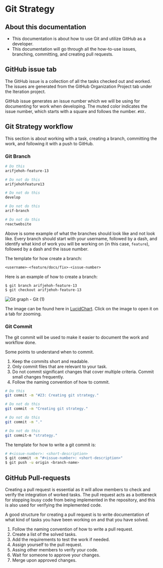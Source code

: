 # Git Strategy

## About this documentation
- This documentation is about how to use Git and utilize GitHub as a developer.
- This documentation will go through all the how-to-use issues, branching, committing, and creating pull requests.

## GitHub issue tab
The GitHub issue is a collection of all the tasks checked out and worked. 
The issues are generated from the GitHub Organization Project tab under the Iteration project. 

GitHub issue generates an issue number which we will be using for documenting for work when developing. 
The muted color indicates the issue number, which starts with a square and follows the number. `#XX.`

<!-- Add an image to reference what is the issue number. -->


## Git Strategy workflow 
This section is about working with a task, creating a branch, committing the work, and following it with a push to GitHub.

### Git Branch 
```bash
# Do this
arifjehoh-feature-13

# Do not do this
arifjehohfeature13

# Do not do this
develop

# Do not do this
arif-branch

# Do not do this
reactwebsite
```

Above is some example of what the branches should look like and not look like. 
Every branch should start with your username, followed by a dash, and identify what kind of work you will be working on (in this case, `feature`), followed by a dash and the issue number.

The template for how create a branch: 
```txt
<username>-<feature/docs/fix>-<issue-number>
```

Here is an example of how to create a branch:
```bash
$ git branch arifjehoh-feature-13
$ git checkout arifjehoh-feature-13
```
![Git graph - Git (1)](https://user-images.githubusercontent.com/25460850/160895734-37f6689a-3712-4618-bdac-85d53f3ce695.png)

The image can be found here in [LucidChart](https://lucid.app/lucidchart/d2b1a6c5-9a32-4d96-a6b5-a33ea3bd20d2/edit?invitationId=inv_49ced18d-1418-42e7-ad07-44db75795566). 
Click on the image to open it on a tab for zooming.

### Git Commit 
The git commit will be used to make it easier to document the work and workflow done.

Some points to understand when to commit.
1. Keep the commits short and readable.
2. Only commit files that are relevant to your task. 
3. Do not commit significant changes that cover multiple criteria. Commit small changes frequently.
4. Follow the naming convention of how to commit.

```bash
# Do this 
git commit -m "#23: Creating git strategy."

# Do not do this 
git commit -m "Creating git strategy."

# Do not do this 
git commit -m "."

# Do not do this 
git commit-m "strategy."
```

The template for how to write a git commit is:
```bash
# #<issue-number>: <short-description>
$ git commit -m "#<issue-number>: <short-description>"
$ git push -u origin <branch-name>
```

## GitHub Pull-requests
Creating a pull request is essential as it will allow members to check and verify the integration of worked tasks.
The pull request acts as a bottleneck for stopping lousy code from being implemented in the repository, and this is also used for verifying the implemented code. 

<!-- Take a screenshot of how to work with GitHub pull-request -->

A good structure for creating a pull request is to write documentation of what kind of tasks you have been working on and that you have solved.
1. Follow the naming convention of how to write a pull request. 
2. Create a list of the solved tasks. 
3. Add the requirements to test the work if needed.
3. Assign yourself to the pull request.
4. Assing other members to verify your code. 
5. Wait for someone to approve your changes. 
6. Merge upon approved changes.
